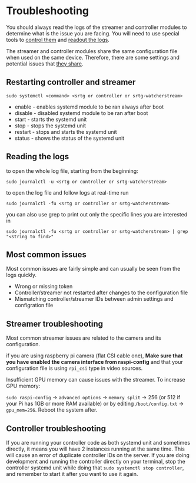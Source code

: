 # Troubleshooting

You should always read the logs of the streamer and controller modules to determine
what is the issue you are facing. You will need to use special tools to
[control them](#Restarting-controller-and-streamer) and [readout the logs](#Reading-the-logs).

The streamer and controller modules share the same configuration file when used
on the same device. Therefore, there are some settings and potential issues that
[they share](#Most-common-issues).

## Restarting controller and streamer

```
sudo systemctl <command> <srtg or controller or srtg-watcherstream>
```

- enable - enables systemd module to be ran always after boot
- disable - disabled systemd module to be ran after boot
- start - starts the systemd unit
- stop - stops the systemd unit
- restart - stops and starts the systemd unit
- status - shows the status of the systemd unit

## Reading the logs

to open the whole log file, starting from the beginning:

```
sudo journalctl -u <srtg or controller or srtg-watcherstream>
```

to open the log file and follow logs at real-time run

```
sudo journalctl -fu <srtg or controller or srtg-watcherstream>
```

you can also use grep to print out only the specific lines you are interested in

```
sudo journalctl -fu <srtg or controller or srtg-watcherstream> | grep "<string to find>"
```

## Most common issues

Most common issues are fairly simple and can usually be seen from the logs quickly.

- Wrong or missing token
- Controller/streamer not restarted after changes to the configuration file
- Mismatching controller/streamer IDs between admin settings and configration file

## Streamer troubleshooting

Most common streamer issues are related to the camera and its configuration.

if you are using raspberry pi camera (flat CSI cable one),
**Make sure that you have enabled the camera interface from raspi-config** and
that your configuration file is using `rpi_csi` type in video sources.

Insufficient GPU memory can cause issues with the streamer. To increase GPU memory:

`sudo raspi-config` -> `advanced options` -> `memory split` -> 256 (or 512 if your
Pi has 1GB or more RAM available) or by editing `/boot/config.txt` -> `gpu_mem=256`.
Reboot the system after.

## Controller troubleshooting

If you are running your controller code as both systemd unit and sometimes directly,
it means you will have 2 instances running at the same time. This will cause an
error of duplicate controller IDs on the server. If you are doing development and
running the controller directly on your terminal, stop the controller systemd unit
while doing that `sudo systemctl stop controller`, and remember to start it after
you want to use it again.
